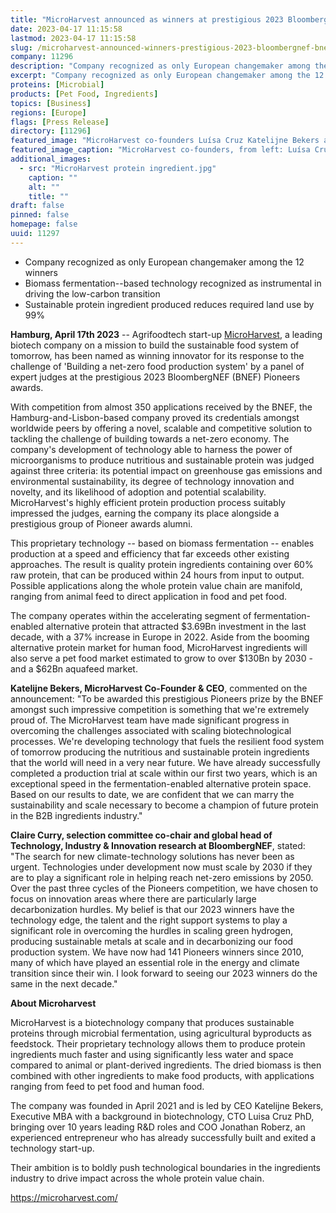 ```yaml
---
title: "MicroHarvest announced as winners at prestigious 2023 BloombergNEF (BNEF) Pioneers awards"
date: 2023-04-17 11:15:58
lastmod: 2023-04-17 11:15:58
slug: /microharvest-announced-winners-prestigious-2023-bloombergnef-bnef-pioneers-awards
company: 11296
description: "Company recognized as only European changemaker among the 12 winnersBiomass fermentation–based technology recognized as instrumental in driving the low-carbon transitionSustainable protein ingredient produced reduces required land use by 99%"
excerpt: "Company recognized as only European changemaker among the 12 winnersBiomass fermentation–based technology recognized as instrumental in driving the low-carbon transitionSustainable protein ingredient produced reduces required land use by 99%"
proteins: [Microbial]
products: [Pet Food, Ingredients]
topics: [Business]
regions: [Europe]
flags: [Press Release]
directory: [11296]
featured_image: "MicroHarvest co-founders Luísa Cruz Katelijne Bekers and Jonathan Roberz.jpeg"
featured_image_caption: "MicroHarvest co-founders, from left: Luísa Cruz, Katelijne Bekers, and Jonathan Roberz."
additional_images:
  - src: "MicroHarvest protein ingredient.jpg"
    caption: ""
    alt: ""
    title: ""
draft: false
pinned: false
homepage: false
uuid: 11297
---
```

-   Company recognized as only European changemaker among the 12 winners
-   Biomass fermentation--based technology recognized as instrumental in
    driving the low-carbon transition
-   Sustainable protein ingredient produced reduces required land use by
    99%

**Hamburg, April 17th 2023** -- Agrifoodtech start-up
[MicroHarvest](https://microharvest.com/), a leading biotech company on
a mission to build the sustainable food system of tomorrow, has been
named as winning innovator for its response to the challenge of
'Building a net-zero food production system' by a panel of expert judges
at the prestigious 2023 BloombergNEF (BNEF) Pioneers awards.

With competition from almost 350 applications received by the BNEF, the
Hamburg-and-Lisbon-based company proved its credentials amongst
worldwide peers by offering a novel, scalable and competitive solution
to tackling the challenge of building towards a net-zero economy. The
company\'s development of technology able to harness the power of
microorganisms to produce nutritious and sustainable protein was judged
against three criteria: its potential impact on greenhouse gas emissions
and environmental sustainability, its degree of technology innovation
and novelty, and its likelihood of adoption and potential scalability.
MicroHarvest's highly efficient protein production process suitably
impressed the judges, earning the company its place alongside a
prestigious group of Pioneer awards alumni.

This proprietary technology -- based on biomass fermentation -- enables
production at a speed and efficiency that far exceeds other existing
approaches. The result is quality protein ingredients containing over
60% raw protein, that can be produced within 24 hours from input to
output. Possible applications along the whole protein value chain are
manifold, ranging from animal feed to direct application in food and pet
food.

The company operates within the accelerating segment of
fermentation-enabled alternative protein that attracted \$3.69Bn
investment in the last decade, with a 37% increase in Europe in 2022.
Aside from the booming alternative protein market for human food,
MicroHarvest ingredients will also serve a pet food market estimated to
grow to over \$130Bn by 2030 - and a \$62Bn aquafeed market.

**Katelijne Bekers, MicroHarvest Co-Founder & CEO**, commented on the
announcement: "To be awarded this prestigious Pioneers prize by the BNEF
amongst such impressive competition is something that we're extremely
proud of. The MicroHarvest team have made significant progress in
overcoming the challenges associated with scaling biotechnological
processes. We're developing technology that fuels the resilient food
system of tomorrow producing the nutritious and sustainable protein
ingredients that the world will need in a very near future. We have
already successfully completed a production trial at scale within our
first two years, which is an exceptional speed in the
fermentation-enabled alternative protein space. Based on our results to
date, we are confident that we can marry the sustainability and scale
necessary to become a champion of future protein in the B2B ingredients
industry.\"

**Claire Curry, selection committee co-chair and global head of
Technology, Industry & Innovation research at BloombergNEF**, stated:
"The search for new climate-technology solutions has never been as
urgent. Technologies under development now must scale by 2030 if they
are to play a significant role in helping reach net-zero emissions by
2050. Over the past three cycles of the Pioneers competition, we have
chosen to focus on innovation areas where there are particularly large
decarbonization hurdles. My belief is that our 2023 winners have the
technology edge, the talent and the right support systems to play a
significant role in overcoming the hurdles in scaling green hydrogen,
producing sustainable metals at scale and in decarbonizing our food
production system. We have now had 141 Pioneers winners since 2010, many
of which have played an essential role in the energy and climate
transition since their win. I look forward to seeing our 2023 winners do
the same in the next decade."

**About Microharvest**

MicroHarvest is a biotechnology company that produces sustainable
proteins through microbial fermentation, using agricultural byproducts
as feedstock. Their proprietary technology allows them to produce
protein ingredients much faster and using significantly less water and
space compared to animal or plant-derived ingredients. The dried biomass
is then combined with other ingredients to make food products, with
applications ranging from feed to pet food and human food. 

The company was founded in April 2021 and is led by CEO Katelijne
Bekers, Executive MBA with a background in biotechnology, CTO Luisa Cruz
PhD, bringing over 10 years leading R&D roles and COO Jonathan Roberz,
an experienced entrepreneur who has already successfully built and
exited a technology start-up.

Their ambition is to boldly push technological boundaries in the
ingredients industry to drive impact across the whole protein value
chain.

<https://microharvest.com/>

 
